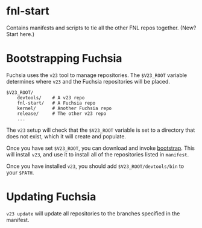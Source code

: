 # fnl-start
Contains manifests and scripts to tie all the other FNL repos together.  (New?
Start here.)

# Bootstrapping Fuchsia
Fuchsia uses the `v23` tool to manage repositories. The `$V23_ROOT` variable
determines where `v23` and the Fuchsia repositories will be placed.

```
$V23_ROOT/
    devtools/    # A v23 repo
    fnl-start/   # A Fuchsia repo
    kernel/      # Another Fuchsia repo
    release/     # The other v23 repo
    ...
```

The `v23` setup will check that the `$V23_ROOT` variable is set to a directory
that does not exist, which it will create and populate.

Once you have set `$V23_ROOT`, you can download and invoke
[bootstrap](https://raw.githubusercontent.com/effenel/fnl-start/bootstrap/bootstrap).
This will install `v23`, and use it to install all of the repositories listed in
`manifest`.

Once you have installed `v23`, you should add `$V23_ROOT/devtools/bin` to your
`$PATH`.

# Updating Fuchsia

`v23 update` will update all repositories to the branches specified in the
manifest.
